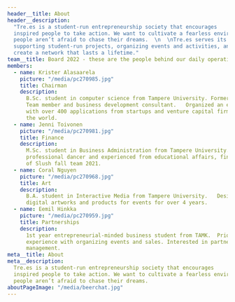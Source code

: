 ```yaml
---
header__title: About
header__description:
  "Tre.es is a student-run entrepreneurship society that encourages
  inspired people to take action. We want to cultivate a fearless environment where
  people aren’t afraid to chase their dreams.  \n  \nTre.es serves its community by
  supporting student-run projects, organizing events and activities, and helping them
  create a network that lasts a lifetime."
team__title: Board 2022 - these are the people behind our daily operations
members:
  - name: Krister Alasaarela
    picture: "/media/pc270985.jpg"
    title: Chairman
    description:
      B.Sc. student in computer science from Tampere University. Former Aaltoes
      Team member and business development consultant.   Organized an event in 2019
      with over 400 applications from startups and venture capital firms from around
      the world.
  - name: Jenni Toivonen
    picture: "/media/pc270981.jpg"
    title: Finance
    description:
      M.Sc. student in Business Administration from Tampere University.   Former
      professional dancer and experienced from educational affairs, finance & sales.  Member
      of Slush fall team 2021.
  - name: Coral Nguyen
    picture: "/media/pc270968.jpg"
    title: Art
    description:
      B.A. student in Interactive Media from Tampere University.   Designed
      digital artworks and products for events for over 4 years.
  - name: Eemil Hinkka
    picture: "/media/pc270959.jpg"
    title: Partnerships
    description:
      1st year entrepreneurial-minded business student from TAMK.  Prior
      experience with organizing events and sales. Interested in partnerships and project
      management.
meta__title: About
meta__description:
  Tre.es is a student-run entrepreneurship society that encourages
  inspired people to take action. We want to cultivate a fearless environment where
  people aren’t afraid to chase their dreams.
aboutPageImage: "/media/beerchat.jpg"
---
```

